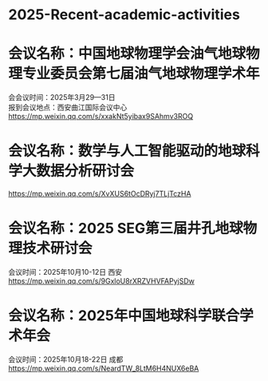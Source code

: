 # 2025-Recent-academic-activities
# 会议名称：中国地球物理学会油气地球物理专业委员会第七届油气地球物理学术年
会会议时间：2025年3月29—31日\
报到会议地点：西安曲江国际会议中心\
https://mp.weixin.qq.com/s/xxakNt5yibax9SAhmv3ROQ

# 会议名称：数学与人工智能驱动的地球科学大数据分析研讨会 
https://mp.weixin.qq.com/s/XvXUS6tOcDRyj7TLjTczHA

# 会议名称：2025 SEG第三届井孔地球物理技术研讨会
会议时间：2025年10月10-12日 西安 \
https://mp.weixin.qq.com/s/9GxloU8rXRZVHVFAPyjSDw
 
# 会议名称：2025年中国地球科学联合学术年会
会议时间：2025年10月18-22日 成都\
https://mp.weixin.qq.com/s/NeardTW_8LtM6H4NUX6eBA


